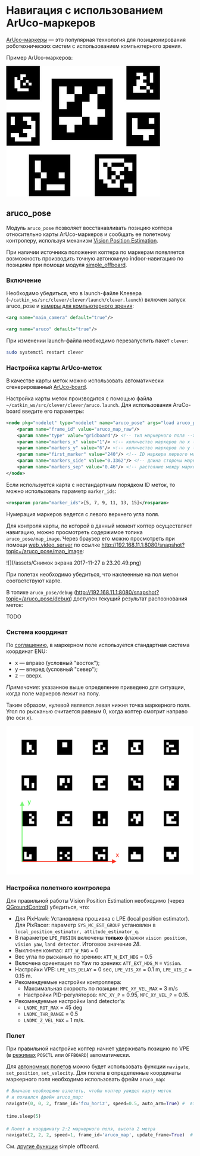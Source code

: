 Навигация с использованием ArUco-маркеров
===

[ArUco-маркеры](https://docs.opencv.org/3.2.0/d5/dae/tutorial_aruco_detection.html) — это популярная технология для позиционирования 
роботехнических систем с использованием компьютерного зрения.

Пример ArUco-маркеров:

![](/assets/markers.jpg)

aruco_pose
---

Модуль `aruco_pose` позволяет восстанавливать позицию коптера относительно карты ArUco-маркеров и сообщать ее полетному контролеру, используя механизм [Vision Position Estimation](https://dev.px4.io/en/ros/external_position_estimation.html).

При наличии источника положения коптера по маркерам появляется возможность производить точную автономную indoor-навигацию по позициям при помощи модуля [simple_offboard](/docs/simple_offboard.md).

### Включение

Необходимо убедиться, что в launch-файле Клевера (`~/catkin_ws/src/clever/clever/launch/clever.launch`) включен запуск aruco_pose и [камеры для компьютерного зрения](/docs/camera.md):

```xml
<arg name="main_camera" default="true"/>
```

```xml
<arg name="aruco" default="true"/>
```

При изменении launch-файла необходимо перезапустить пакет `clever`:

```bash
sudo systemctl restart clever
```

### Настройка карты ArUco-меток

В качестве карты меток можно использовать автоматически сгенерированный [ArUco-board](https://docs.opencv.org/trunk/db/da9/tutorial_aruco_board_detection.html).

Настройка карты меток производится с помощью файла `~/catkin_ws/src/clever/clever/aruco.launch`. Для использования AruCo-board введите его параметры:

```xml
<node pkg="nodelet" type="nodelet" name="aruco_pose" args="load aruco_pose/aruco_pose nodelet_manager">
    <param name="frame_id" value="aruco_map_raw"/>
    <param name="type" value="gridboard"/> <!-- тип маркерного поля -->
    <param name="markers_x" value="1"/> <!-- количество маркеров по x -->
    <param name="markers_y" value="6"/> <!-- количество маркеров по y -->
    <param name="first_marker" value="240"/> <!-- ID маркера первого маркера (левого верхнего) -->
    <param name="markers_side" value="0.3362"/> <!-- длина стороны маркера в метрах -->
    <param name="markers_sep" value="0.46"/> <!-- растояние между маркерами -->
</node>
```

Если используется карта с нестандартным порядком ID меток, то можно использовать параметр `marker_ids`:

```xml
<rosparam param="marker_ids">[5, 7, 9, 11, 13, 15]</rosparam>
```

Нумерация маркеров ведется с левого верхнего угла поля.

Для контроля карты, по которой в данный момент коптер осуществляет навигацию, можно просмотреть содержимое топика `aruco_pose/map_image`. Через браузер его можно просмотреть при помощи [web_video_server](/docs/web_video_server.md) по ссылке http://192.168.11.1:8080/snapshot?topic=/aruco_pose/map_image:

![](/assets/Снимок экрана 2017-11-27 в 23.20.49.png)

При полетах необходимо убедиться, что наклеенные на пол метки соответствуют карте.

В топике `aruco_pose/debug` (http://192.168.11.1:8080/snapshot?topic=/aruco_pose/debug) доступен текущий результат распознования меток:

TODO

### Система координат

По [соглашению](http://www.ros.org/reps/rep-0103.html), в маркерном поле используется стандартная система координат ENU:

* x — вправо (условный "восток");
* y — вперед (условный "север");
* z — вверх.

_Примечание_: указанное выше определение приведено для ситуации, когда поле маркеров лежит на полу.

Таким образом, нулевой является левая нижня точка маркерного поля. Угол по рысканью считается равным 0, когда коптер смотрит направо (по оси x).

![](/assets/aruco-frame.png)

### Настройка полетного контролера

Для правильной работы Vision Position Estimation необходимо (через [QGroundControl](/docs/gcs_bridge.md)) убедиться, что:

* Для PixHawk: Установлена прошивка с LPE (local position estimator). Для PixRacer: параметр `SYS_MC_EST_GROUP` установлен в `local_position_estimator, attitude_estimator_q`.
* В параметре `LPE_FUSION` включены **только** флажки `vision position`, `vision yaw`, `land detector`. Итоговое значение _28_.
* Выключен компас: `ATT_W_MAG` = 0
* Вес угла по рысканью по зрению: `ATT_W_EXT_HDG` = 0.5
* Включена ориентация по Yaw по зрению: `ATT_EXT_HDG_M` = `Vision`.
* Настройки VPE: `LPE_VIS_DELAY` = 0 sec, `LPE_VIS_XY` = 0.1 m, `LPE_VIS_Z` = 0.15 m.
* Рекомендуемые настройки контроллера: 
  * Максимальная скорость по позиции: ``MPC_XY_VEL_MAX`` = 3 m/s
  * Настройки PID-регуляторов: `MPC_XY_P` = 0.95, `MPC_XY_VEL_P` = 0.15.
* Рекомендуемые настройки land detector'а:
  * `LNDMC_ROT_MAX` = 45 deg
  * `LNDMC_THR_RANGE` = 0.5
  * `LNDMC_Z_VEL_MAX` = 1 m/s.
  

### Полет

При правильной настройке коптер начнет удерживать позицию по VPE (в [режимах](/docs/modes.md) `POSCTL` или `OFFBOARD`) автоматически.

Для [автономных полетов](/docs/simple_offboard.md) можно будет использовать функции `navigate`, `set_position`, `set_velocity`. Для полета в определенные координаты маркерного поля необходимо использовать фрейм `aruco_map`:

```python
# Вначале необходимо взлететь, чтобы коптер увидел карту меток
# и появился фрейм aruco_map:
navigate(0, 0, 2, frame_id='fcu_horiz', speed=0.5, auto_arm=True) #  взлет на 2 метра

time.sleep(5)

# Полет в координату 2:2 маркерного поля, высота 2 метра
navigate(2, 2, 2, speed=1, frame_id='aruco_map', update_frame=True)  #  полет в координату 2:2, высота 3 метра
```

См. [другие функции](/docs/simple_offboard.md) simple offboard.
